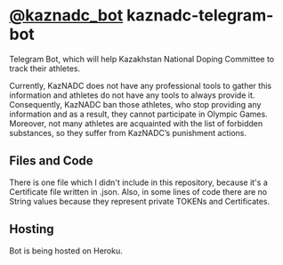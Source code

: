# [@kaznadc_bot](http://t.me/kaznadc_bot) kaznadc-telegram-bot
Telegram Bot, which will help Kazakhstan National Doping Committee to track their athletes.

Currently, KazNADC does not have any professional tools to gather this information and athletes do not have any tools to always provide it. Consequently, KazNADC ban those athletes, who stop providing any information and as a result, they cannot participate in Olympic Games. Moreover, not many athletes are acquainted with the list of forbidden substances, so they suffer from KazNADC’s punishment actions.

## Files and Code
There is one file which I didn't include in this repository, because it's a Certificate file written in .json. Also, in some lines of code there are no String values because they represent private TOKENs and Certificates.

## Hosting
Bot is being hosted on Heroku.
